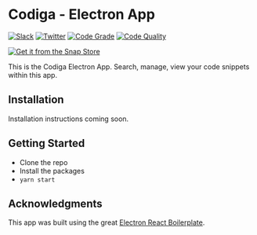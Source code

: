 # Codiga - Electron App

[![Slack](https://img.shields.io/badge/Slack-@codigahq.svg?logo=slack)](https://join.slack.com/t/codigahq/shared_invite/zt-9hvmfwie-9BUVFwZDwvpIGlkHv2mzYQ)
[![Twitter](https://img.shields.io/badge/Twitter-getcodiga-blue?logo=twitter&logoColor=blue&color=blue)](https://twitter.com/getcodiga)
[![Code Grade](https://api.codiga.io/project/34505/status/svg)](https://app.codiga.io/hub/project/34505/code-snippets-manager)
[![Code Quality](https://api.codiga.io/project/34505/score/svg)](https://app.codiga.io/hub/project/34505/code-snippets-manager)


[![Get it from the Snap Store](https://snapcraft.io/static/images/badges/en/snap-store-white.svg)](https://snapcraft.io/codiga)


This is the Codiga Electron App. Search, manage, view your code snippets within this app.

## Installation

Installation instructions coming soon.

## Getting Started

- Clone the repo
- Install the packages
- `yarn start`

## Acknowledgments

This app was built using the great [Electron React Boilerplate](https://github.com/electron-react-boilerplate/electron-react-boilerplate).

